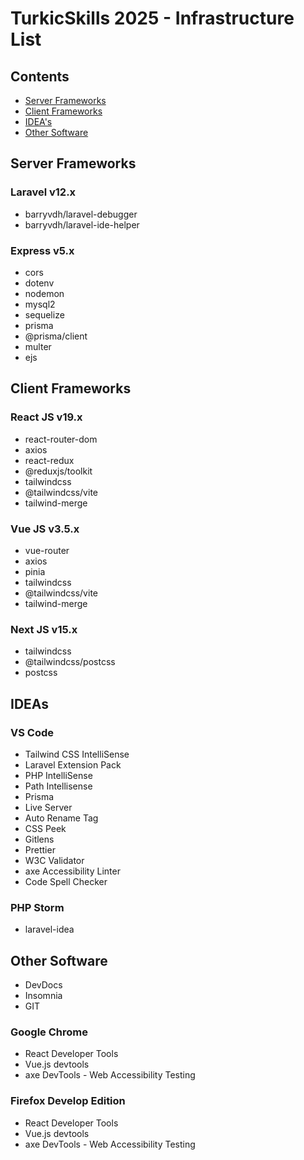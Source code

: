 # TurkicSkills 2025 - Infrastructure List

## Contents
- [Server Frameworks](#server-frameworks)
- [Client Frameworks](#client-frameworks)
- [IDEA's](#ideas)
- [Other Software](#other-software)

## Server Frameworks

### Laravel v12.x

- barryvdh/laravel-debugger
- barryvdh/laravel-ide-helper

### Express v5.x

- cors
- dotenv
- nodemon
- mysql2
- sequelize
- prisma
- @prisma/client
- multer
- ejs

## Client Frameworks

### React JS v19.x

- react-router-dom
- axios
- react-redux
- @reduxjs/toolkit
- tailwindcss
- @tailwindcss/vite
- tailwind-merge

### Vue JS v3.5.x

- vue-router
- axios
- pinia
- tailwindcss
- @tailwindcss/vite
- tailwind-merge

### Next JS v15.x

- tailwindcss
- @tailwindcss/postcss
- postcss

## IDEAs

### VS Code

- Tailwind CSS IntelliSense
- Laravel Extension Pack
- PHP IntelliSense
- Path Intellisense
- Prisma
- Live Server
- Auto Rename Tag
- CSS Peek
- Gitlens
- Prettier
- W3C Validator
- axe Accessibility Linter
- Code Spell Checker

### PHP Storm

- laravel-idea

## Other Software

- DevDocs
- Insomnia
- GIT

### Google Chrome

- React Developer Tools
- Vue.js devtools
- axe DevTools - Web Accessibility Testing

### Firefox Develop Edition

- React Developer Tools
- Vue.js devtools
- axe DevTools - Web Accessibility Testing